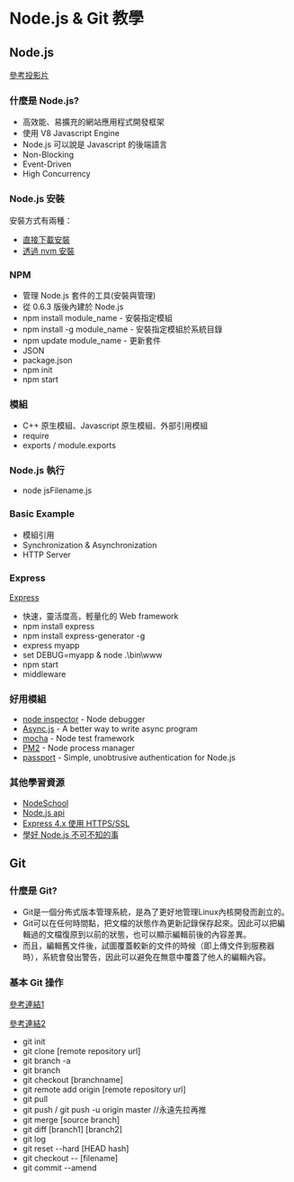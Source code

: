 #	Node.js & Git 教學
##	Node.js
[參考投影片](http://goo.gl/qXc4k4)

###	什麼是 Node.js?
*	高效能、易擴充的網站應用程式開發框架
*	使用 V8 Javascript Engine
*	Node.js 可以說是 Javascript 的後端語言
*	Non-Blocking
*	Event-Driven
*	High Concurrency

###	Node.js 安裝
安裝方式有兩種：	
	
*	[直接下載安裝	](http://goo.gl/oPPdY1)
*	[透過 nvm 安裝](http://goo.gl/d6Jfg8)

###	NPM
*	管理 Node.js 套件的工具(安裝與管理)
*	從 0.6.3 版後內建於 Node.js
*	npm install module_name - 安裝指定模組
*	npm install -g module_name - 安裝指定模組於系統目錄
*	npm update module_name - 更新套件 
*	JSON
*	package.json
*	npm init
*	npm start

###	模組
*	C++ 原生模組、Javascript 原生模組、外部引用模組
*	require
*	exports / module.exports

###	Node.js 執行
*	node jsFilename.js

###	Basic Example
*	模組引用
*	Synchronization & Asynchronization
*	HTTP Server

###	Express
[Express](http://expressjs.com/)

*	快速，靈活度高，輕量化的 Web framework
*	npm install express
*	npm install express-generator -g
*	express myapp
*	set DEBUG=myapp & node .\bin\www
*	npm start
*	middleware

###	好用模組
*	[node inspector](https://github.com/node-inspector/node-inspector) - Node debugger
*	[Async.js](https://github.com/caolan/async) - A better way to write async program
*	[mocha](https://github.com/mochajs/mocha) - Node test framework
*	[PM2](https://github.com/Unitech/pm2) -  Node process manager
*	[passport](https://github.com/jaredhanson/passport) - Simple, unobtrusive authentication for Node.js

###	其他學習資源
*	[NodeSchool](http://nodeschool.io/)
*	[Node.js api](http://nodejs.org/api/)
*	[Express 4.x 使用 HTTPS/SSL](http://jade.logdown.com/posts/233332-nodejs-express-4x-using-https-ssl)
*	[學好 Node.js 不可不知的事](http://www.slideshare.net/BenLue/nodejs-38545130)

##	Git
###	什麼是 Git?
*	Git是一個分佈式版本管理系統，是為了更好地管理Linux內核開發而創立的。
*	Git可以在任何時間點，把文檔的狀態作為更新記錄保存起來。因此可以把編輯過的文檔復原到以前的狀態，也可以顯示編輯前後的內容差異。
*	而且，編輯舊文件後，試圖覆蓋較新的文件的時候（即上傳文件到服務器時），系統會發出警告，因此可以避免在無意中覆蓋了他人的編輯內容。

###	基本 Git 操作
[參考連結1](http://ihower.tw/git/remote.html)

[參考連結2](http://gogojimmy.net/2012/01/21/how-to-use-git-2-basic-usage-and-worflow/)

*	git init
*	git clone [remote repository url]	
*	git branch -a
*	git branch
*	git checkout [branchname]
*	git remote add origin [remote repository url]
*	git pull
*	git push / git push -u origin master  //永遠先拉再推
*	git merge [source branch]	
*	git diff [branch1] [branch2]
*	git log
*	git reset --hard [HEAD hash]
*	git checkout -- [filename]
*	git commit --amend






